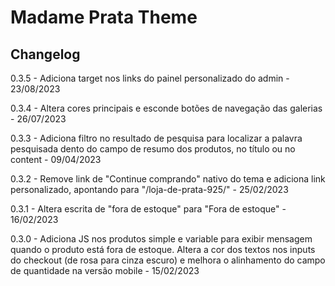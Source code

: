 # Madame Prata Theme

## Changelog

0.3.5 - Adiciona target nos links do painel personalizado do admin - 23/08/2023

0.3.4 - Altera cores principais e esconde botões de navegação das galerias - 26/07/2023

0.3.3 - Adiciona filtro no resultado de pesquisa para localizar a palavra pesquisada dento do campo de resumo dos produtos, no título ou no content - 09/04/2023

0.3.2 - Remove link de "Continue comprando" nativo do tema e adiciona link personalizado, apontando para "/loja-de-prata-925/" - 25/02/2023

0.3.1 - Altera escrita de "fora de estoque" para "Fora de estoque" - 16/02/2023

0.3.0 - Adiciona JS nos produtos simple e variable para exibir mensagem quando o produto está fora de estoque. Altera a cor dos textos nos inputs do checkout (de rosa para cinza escuro) e melhora o alinhamento do campo de quantidade na versão mobile - 15/02/2023
